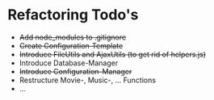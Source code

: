 # Refactoring Todo's

- ~~Add node_modules to .gitignore~~
- ~~Create Configuration-Template~~
- ~~Introduce FileUtils and AjaxUtils (to get rid of helpers.js)~~
- Introduce Database-Manager
- ~~Introduce Configuration-Manager~~
- Restructure Movie-, Music-, ... Functions
- ...

